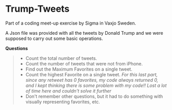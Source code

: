 # Trump-Tweets
Part of a coding meet-up exercise by Sigma in Vaxjo Sweden.

A Json file was provided with all the tweets by Donald Trump and we were supposed to carry out some basic operations.

**Questions**
> - Count the total number of tweets.
> - Count the number of tweets that were not from iPhone.
> - Find out the Maximum Favorites on a single tweet.
> - Count the highest Favorite on a single tweet.
> *For this last part, since any retweet has 0 favorites, my code always returned 0, and I kept thinking there is some problem with my code!! Lost a lot of time here and couldn't solve it further*
> - Don't remember other questions, but it had to do something with visually representing favorites, etc.
